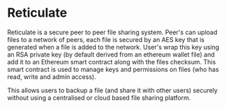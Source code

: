# Reticulate
Reticulate is a secure peer to peer file sharing system. Peer's can upload files to a network of peers, each file is secured by an AES key that is generated when a file is added to the network. User's wrap this key using an RSA private key (by default derived from an ethereum wallet file) and add it to an Ethereum smart contract along with the files checksum. This smart contract is used to manage keys and permissions on files (who has read, write and admin access).

This allows users to backup a file (and share it with other users) securely without using a centralised or cloud based file sharing platform.
